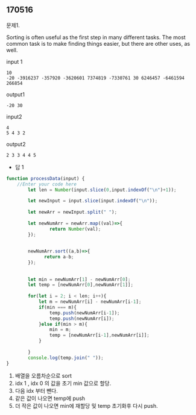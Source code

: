 ## 170516

문제1. 



Sorting is often useful as the first step in many different tasks. The most common task is to make finding things easier, but there are other uses, as well.

input 1
~~~
10
-20 -3916237 -357920 -3620601 7374819 -7330761 30 6246457 -6461594 266854 
~~~

output1
~~~
-20 30
~~~


input2 
~~~
4
5 4 3 2
~~~

output2
~~~
2 3 3 4 4 5
~~~


- 답 1
~~~   javascript
function processData(input) {
    //Enter your code here
        let len = Number(input.slice(0,input.indexOf("\n")+1));
    
        let newInput = input.slice(input.indexOf("\n"));
    
        let newArr = newInput.split(" ");
        
        let newNumArr = newArr.map((val)=>{
                return Number(val);
        });
    
    
        newNumArr.sort((a,b)=>{
              return a-b;
        });
    
 
        let min = newNumArr[1] - newNumArr[0];
        let temp = [newNumArr[0],newNumArr[1]];
   
        for(let i = 2; i < len; i++){
            let m = newNumArr[i] - newNumArr[i-1];  
            if(min === m){
                temp.push(newNumArr[i-1]);
                temp.push(newNumArr[i]);
            }else if(min > m){
                min = m;
                temp = [newNumArr[i-1],newNumArr[i]];
            }
            
        }
        console.log(temp.join(" "));        
} 
~~~
1. 배열을 오름차순으로 sort
2. idx 1 , idx 0 의 값을 초기 min 값으로 할당.
3. 다음 idx 부터 뺀다.
4. 같은 값이 나오면 temp에 push
5. 더 작은 값이 나오면 min에 재할당 및 temp 초기화후 다시 push.

